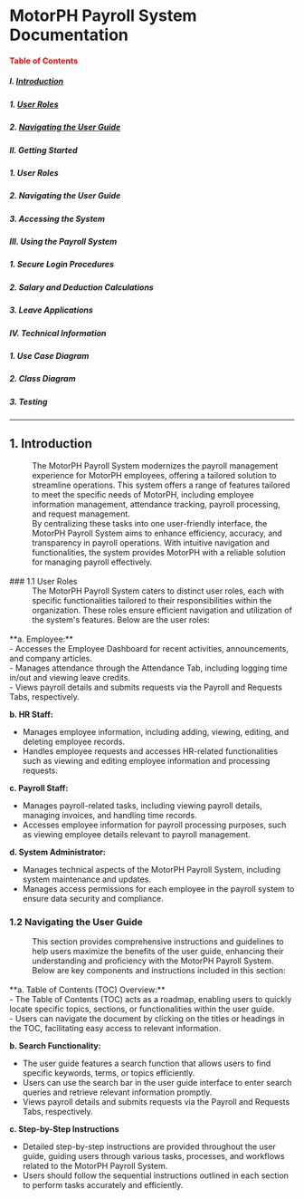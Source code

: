 
# MotorPH Payroll System Documentation 


#### <font color="red">Table of Contents</font>

##### I. [Introduction](https://github.com/iarenal/group2payrollsystem/blob/main/README.md#1-introduction)
##### 1. [User Roles](https://github.com/iarenal/group2payrollsystem/blob/main/README.md#11-user-roles) 
##### 2. [Navigating the User Guide](https://github.com/iarenal/group2payrollsystem/blob/main/README.md#12-navigating-the-user-guide) 
##### II. Getting Started 
##### 1. User Roles
##### 2. Navigating the User Guide
##### 3. Accessing the System 

##### III. Using the Payroll System
##### 1. Secure Login Procedures
##### 2. Salary and Deduction Calculations
##### 3. Leave Applications

##### IV. Technical Information
##### 1. Use Case Diagram
##### 2. Class Diagram
##### 3. Testing
---


## 1. Introduction

<dd> The MotorPH Payroll System modernizes the payroll management experience for MotorPH employees, offering a tailored solution to streamline operations. This system offers a range of features tailored to meet the specific needs of MotorPH, including employee information management, attendance tracking, payroll processing, and request management. </dd> 

 <dd> By centralizing these tasks into one user-friendly interface, the MotorPH Payroll System aims to enhance efficiency, accuracy, and transparency in payroll operations. With intuitive navigation and functionalities, the system provides MotorPH with a reliable solution for managing payroll effectively.</dd><br/>
### 1.1 User Roles<br/>
   <dd> The MotorPH Payroll System caters to distinct user roles, each with specific functionalities tailored to their responsibilities within the organization. These roles ensure efficient navigation and utilization of the system's features. Below are the user roles:</dd><br/>
  **a. Employee:**<br/>      
  - Accesses the Employee Dashboard for recent activities, announcements, and company articles.<br/>
  - Manages attendance through the Attendance Tab, including logging time in/out and viewing leave credits.<br/>
  - Views payroll details and submits requests via the Payroll and Requests Tabs, respectively. <br/>
  
  **b. HR Staff:**<br/>      
  - Manages employee information, including adding, viewing, editing, and deleting employee records.<br/>
  - Handles employee requests and accesses HR-related functionalities such as viewing and editing employee information and processing requests.<br/>
  
  **c. Payroll Staff:**<br/>      
  - Manages payroll-related tasks, including viewing payroll details, managing invoices, and handling time records.<br/>
  - Accesses employee information for payroll processing purposes, such as viewing employee details relevant to payroll management.<br/>
  
  **d. System Administrator:**<br/>      
  - Manages technical aspects of the MotorPH Payroll System, including system maintenance and updates.<br/>
  - Manages access permissions for each employee in the payroll system to ensure data security and compliance.<br/>

      
### 1.2 Navigating the User Guide<br/>  
  <dd>This section provides comprehensive instructions and guidelines to help users maximize the benefits of the user guide, enhancing their understanding and proficiency with the MotorPH Payroll System. Below are key components and instructions included in this section:</dd><br/>
  **a. Table of Contents (TOC) Overview:**<br/>      
  - The Table of Contents (TOC) acts as a roadmap, enabling users to quickly locate specific topics, sections, or functionalities within the user guide.<br/>
  - Users can navigate the document by clicking on the titles or headings in the TOC, facilitating easy access to relevant information.<br/>

  **b. Search Functionality:**<br/>      
  - The user guide features a search function that allows users to find specific keywords, terms, or topics efficiently.<br/>
  - Users can use the search bar in the user guide interface to enter search queries and retrieve relevant information promptly.<br/>
  - Views payroll details and submits requests via the Payroll and Requests Tabs, respectively. <br/>

  **c. Step-by-Step Instructions**<br/>      
  - Detailed step-by-step instructions are provided throughout the user guide, guiding users through various tasks, processes, and workflows related to the MotorPH Payroll System.<br/>
  - Users should follow the sequential instructions outlined in each section to perform tasks accurately and efficiently.<br/>
 




